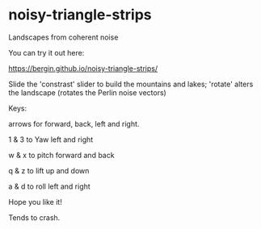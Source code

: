# noisy-triangle-strips
Landscapes from coherent noise

You can try it out here:

https://bergin.github.io/noisy-triangle-strips/


Slide the 'constrast' slider to build the mountains and lakes; 'rotate' alters the landscape (rotates the Perlin noise vectors)

Keys:

arrows for forward, back, left and right.

1 & 3 to Yaw left and right

w & x to pitch forward and back

q & z to lift up and down

a & d to roll left and right

Hope you like it!

Tends to crash.
